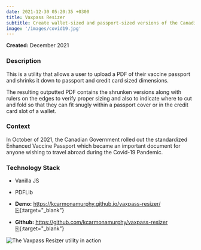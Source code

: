 ```yaml
---
date: 2021-12-30 05:20:35 +0300
title: Vaxpass Resizer
subtitle: Create wallet-sized and passport-sized versions of the Canadian Enhanced Vaccine Certificate
image: '/images/covid19.jpg'
---
```


**Created:** December 2021

### Description

This is a utility that allows a user to upload a PDF of their vaccine passport and shrinks it down to passport and credit card sized dimensions.

The resulting outputted PDF contains the shrunken versions along with rulers on the edges to verify proper sizing and also to indicate where to cut and fold so that they can fit snugly within a passport cover or in the credit card slot of a wallet.

### Context

In October of 2021, the Canadian Government rolled out the standardized Enhanced Vaccine Passport which became an important document for anyone wishing to travel abroad during the Covid-19 Pandemic.

### Technology Stack
- Vanilla JS
- PDFLib

- **Demo:** [https://kcarmonamurphy.github.io/vaxpass-resizer/ ⎘](https://kcarmonamurphy.github.io/vaxpass-resizer/){:target="_blank"}
- **Github:** [https://github.com/kcarmonamurphy/vaxpass-resizer ⎘](https://github.com/kcarmonamurphy/vaxpass-resizer){:target="_blank"}

![The Vaxpass Resizer utility in action](/images/vaxpass-resizer.gif)
